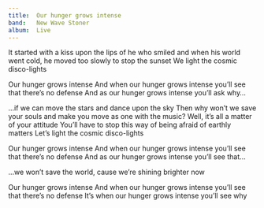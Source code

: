 ```yaml
---
title:  Our hunger grows intense
band:   New Wave Stoner
album:  Live
---
```


It started with a kiss
upon the lips of he who smiled
and when his world went cold,
he moved too slowly to stop the sunset
We light the cosmic disco-lights

Our hunger grows intense
And when our hunger grows intense
you’ll see that there’s no defense
And as our hunger grows intense
you’ll ask why…

…if we can move the stars
and dance upon the sky
Then why won’t we save your souls
and make you move as one with the music?
Well, it’s all a matter of your attitude
You’ll have to stop this way
of being afraid of earthly matters
Let’s light the cosmic disco-lights

Our hunger grows intense
And when our hunger grows intense
you’ll see that there’s no defense
And as our hunger grows intense
you’ll see that…

…we won’t save the world,
cause we’re shining brighter now

Our hunger grows intense
And when our hunger grows intense
you’ll see that there’s no defense
It’s when our hunger grows intense
you’ll see why